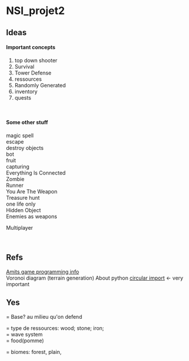 # NSI_projet2

## Ideas

#### Important concepts
<ol>
<li> top down shooter </li>
<li> Survival </li>
<li> Tower Defense </li>
<li> ressources </li>
<li> Randomly Generated </li>
<li> inventory </li>
<li> quests </li>
</ol>
 
<br>

#### Some other stuff
magic spell<br>
escape<br>
destroy objects<br>
bot<br>
fruit<br>
capturing<br>
Everything Is Connected<br>
Zombie<br>
Runner<br>
You Are The Weapon<br>
Treasure hunt<br>
one life only<br>
Hidden Object<br>
Enemies as weapons<br>

Multiplayer

<br>

## Refs
[Amits game programming info](http://www-cs-students.stanford.edu/%7Eamitp/gameprog.html) <br>
Voronoi diagram (terrain generation)
About python [circular import](https://youtu.be/UnKa_t-M_kM) <- very important


## Yes
= Base? au milieu qu'on defend <br>

= type de ressources: wood; stone; iron; <br>
= wave system  <br>
= food(pomme) <br>

= biomes: forest, plain, 
